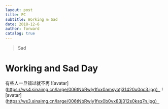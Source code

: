 ```yaml
---
layout: post
title: PC
subtitle: Working & Sad
date: 2018-12-6
author: forward
catalog: true
---
```


>Sad 

# Working and Sad Day
有些人一旦错过就不再
![avatar](https://ws4.sinaimg.cn/large/006tNbRwly1fxx0amsyotj31420u0qc3.jpg）
![avatar](https://ws3.sinaimg.cn/large/006tNbRwly1fxx0b0vx83j312s0ksq7n.jpg）